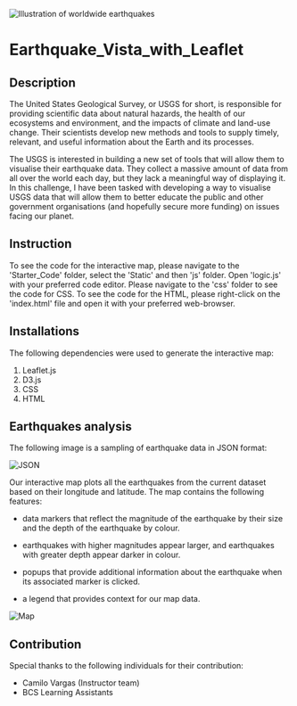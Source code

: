 ![Illustration of worldwide earthquakes](https://www.ready.gov/sites/default/files/2022-04/kids_earthquakes.jpg)
# Earthquake_Vista_with_Leaflet
## Description
The United States Geological Survey, or USGS for short, is responsible for providing scientific data about natural hazards, the health of our ecosystems and environment, and the impacts of climate and land-use change. Their scientists develop new methods and tools to supply timely, relevant, and useful information about the Earth and its processes.

The USGS is interested in building a new set of tools that will allow them to visualise their earthquake data. They collect a massive amount of data from all over the world each day, but they lack a meaningful way of displaying it. In this challenge, I have been tasked with developing a way to visualise USGS data that will allow them to better educate the public and other government organisations (and hopefully secure more funding) on issues facing our planet. 
## Instruction
To see the code for the interactive map, please navigate to the 'Starter_Code' folder, select the 'Static' and then 'js' folder. Open 'logic.js' with your preferred code editor. Please navigate to the 'css' folder to see the code for CSS. To see the code for the HTML, please right-click on the 'index.html' file and open it with your preferred web-browser.
## Installations
The following dependencies were used to generate the interactive map:
1. Leaflet.js
2. D3.js
3. CSS
4. HTML

## Earthquakes analysis 
The following image is a sampling of earthquake data in JSON format:

![JSON](<Screenshot 2023-12-18 at 3.50.18 pm.png>)

Our interactive map plots all the earthquakes from the current dataset based on their longitude and latitude. The map contains the following features:

* data markers that reflect the magnitude of the earthquake by their size and the depth of the earthquake by colour. 

* earthquakes with higher magnitudes appear larger, and earthquakes with greater depth appear darker in colour.

* popups that provide additional information about the earthquake when its associated marker is clicked.

* a legend that provides context for our map data.

![Map](<Screenshot 2023-12-18 at 3.31.06 pm.png>)

## Contribution
Special thanks to the following individuals for their contribution:
- Camilo Vargas (Instructor team)
- BCS Learning Assistants
